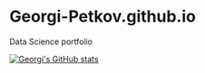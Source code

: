 # Georgi-Petkov.github.io
Data Science portfolio

[![Georgi's GitHub stats](https://github-readme-stats.vercel.app/api?username=georgi-petkov)](https://github.com/georgi-petkov/github-readme-stats)

